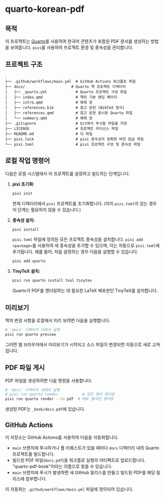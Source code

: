 # quarto-korean-pdf

## 목적

이 프로젝트는 [Quarto](https://quarto.org/)를 사용하여 한국어 콘텐츠가 포함된 PDF 문서를 생성하는 방법을 보여줍니다. `pixi`를 사용하여 프로젝트 환경 및 종속성을 관리합니다.

## 프로젝트 구조

```
.
├── .github/workflows/main.yml  # GitHub Actions 워크플로 파일
├── docs/                     # Quarto 책 프로젝트 디렉터리
│   ├── _quarto.yml             # Quarto 프로젝트 구성 파일
│   ├── index.qmd               # 책의 기본 랜딩 페이지
│   ├── intro.qmd               # 예제 장
│   ├── references.bib          # 참고 문헌 (BibTeX 형식)
│   ├── references.qmd          # 참고 문헌 표시용 Quarto 파일
│   └── summary.qmd             # 예제 장
├── .gitignore                  # Git에서 무시할 파일을 지정
├── LICENSE                     # 프로젝트 라이선스 파일
├── README.md                   # 이 파일
├── pixi.lock                   # pixi 종속성의 정확한 버전 잠금 파일
└── pixi.toml                   # pixi 프로젝트 구성 및 종속성 파일
```

## 로컬 작업 명령어

다음은 로컬 시스템에서 이 프로젝트를 설정하고 빌드하는 단계입니다.

1.  **pixi 초기화:**
    ```bash
    pixi init
    ```
    현재 디렉터리에서 `pixi` 프로젝트를 초기화합니다. (이미 `pixi.toml`이 있는 경우 이 단계는 필요하지 않을 수 있습니다.)

2.  **종속성 설치:**
    ```bash
    pixi install
    ```
    `pixi.toml` 파일에 정의된 모든 프로젝트 종속성을 설치합니다. `pixi add <package>`를 사용하여 새 종속성을 추가할 수 있으며, 이는 자동으로 `pixi.toml`에 추가됩니다. 예를 들어, 처음 설정하는 경우 다음을 실행할 수 있습니다.
    ```bash
    pixi add quarto
    ```

3.  **TinyTeX 설치:**
    ```bash
    pixi run quarto install tool tinytex
    ```
    Quarto가 PDF를 렌더링하는 데 필요한 LaTeX 배포판인 TinyTeX를 설치합니다.


## 미리보기

책의 변경 사항을 로컬에서 미리 보려면 다음을 실행합니다.

```bash
# 'docs' 디렉터리 내에서 실행
pixi run quarto preview
```
그러면 웹 브라우저에서 미리보기가 시작되고 소스 파일이 변경되면 자동으로 새로 고쳐집니다.

## PDF 파일 게시

PDF 파일을 생성하려면 다음 명령을 사용합니다.

```bash
# 'docs' 디렉터리 내에서 실행
# pixi run quarto render           # 모든 형식 렌더링
pixi run quarto render --to pdf  # PDF 형식만 렌더링
```
생성된 PDF는 `_book/docs.pdf`에 있습니다.

## GitHub Actions

이 저장소는 GitHub Actions를 사용하여 다음을 자동화합니다.

*   `main` 브랜치에 푸시하거나 풀 리퀘스트가 있을 때마다 `docs` 디렉터리 내의 Quarto 프로젝트를 빌드합니다.
*   빌드된 PDF 파일(`docs.pdf`)을 워크플로 실행의 아티팩트로 업로드합니다. "quarto-pdf-book"이라는 이름으로 찾을 수 있습니다.
*   `main` 브랜치에 푸시가 발생하면 새 GitHub 릴리스를 만들고 빌드된 PDF를 해당 릴리스에 첨부합니다.

이 자동화는 `.github/workflows/main.yml` 파일에 정의되어 있습니다.